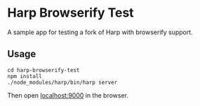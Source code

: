 # Harp Browserify Test

A sample app for testing a fork of Harp with browserify support.

## Usage

```
cd harp-browserify-test
npm install
./node_modules/harp/bin/harp server
```

Then open [localhost:9000](http://localhost:9000) in the browser.